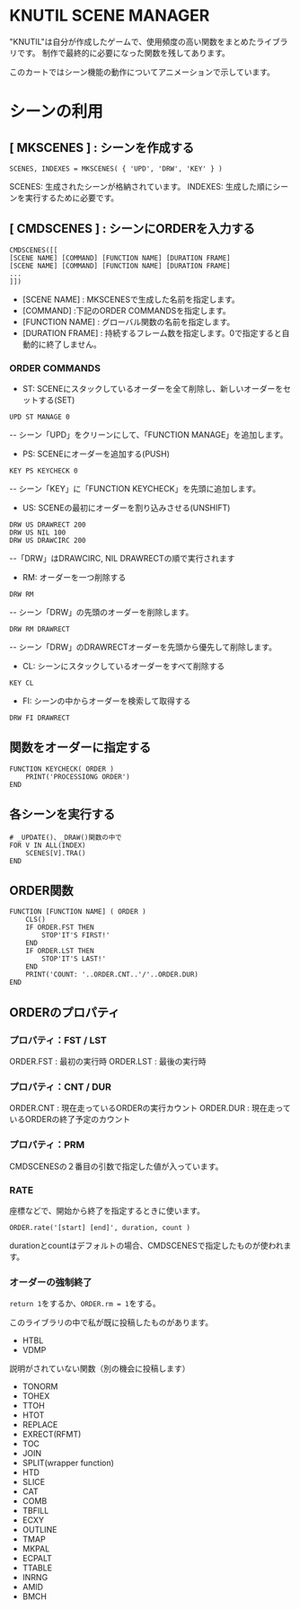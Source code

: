 # KNUTIL SCENE MANAGER
"KNUTIL"は自分が作成したゲームで、使用頻度の高い関数をまとめたライブラリです。
制作で最終的に必要になった関数を残してあります。

このカートではシーン機能の動作についてアニメーションで示しています。

# シーンの利用
## [ MKSCENES ] : シーンを作成する
```
SCENES, INDEXES = MKSCENES( { 'UPD', 'DRW', 'KEY' } )
```
SCENES: 生成されたシーンが格納されています。
INDEXES: 生成した順にシーンを実行するために必要です。

## [ CMDSCENES ] : シーンにORDERを入力する
```
CMDSCENES([[
[SCENE NAME] [COMMAND] [FUNCTION NAME] [DURATION FRAME]
[SCENE NAME] [COMMAND] [FUNCTION NAME] [DURATION FRAME]
...
]])
```
- [SCENE NAME]     : MKSCENESで生成した名前を指定します。
- [COMMAND]        :下記のORDER COMMANDSを指定します。
- [FUNCTION NAME]  : グローバル関数の名前を指定します。
- [DURATION FRAME] : 持続するフレーム数を指定します。0で指定すると自動的に終了しません。


### ORDER COMMANDS
- ST: SCENEにスタックしているオーダーを全て削除し、新しいオーダーをセットする(SET)
```
UPD ST MANAGE 0
```
-- シーン「UPD」をクリーンにして、「FUNCTION MANAGE」を追加します。

- PS: SCENEにオーダーを追加する(PUSH)
```
KEY PS KEYCHECK 0
```
-- シーン「KEY」に「FUNCTION KEYCHECK」を先頭に追加します。

- US: SCENEの最初にオーダーを割り込みさせる(UNSHIFT)
```
DRW US DRAWRECT 200
DRW US NIL 100
DRW US DRAWCIRC 200
```
--「DRW」はDRAWCIRC, NIL DRAWRECTの順で実行されます

- RM: オーダーを一つ削除する
```
DRW RM
```
-- シーン「DRW」の先頭のオーダーを削除します。

```
DRW RM DRAWRECT
```
-- シーン「DRW」のDRAWRECTオーダーを先頭から優先して削除します。

- CL: シーンにスタックしているオーダーをすべて削除する
```
KEY CL
```

- FI: シーンの中からオーダーを検索して取得する
```
DRW FI DRAWRECT
```

## 関数をオーダーに指定する
```
FUNCTION KEYCHECK( ORDER )
	PRINT('PROCESSIONG ORDER')
END
```

## 各シーンを実行する
```
# _UPDATE()、_DRAW()関数の中で
FOR V IN ALL(INDEX)
	SCENES[V].TRA()
END
```

## ORDER関数
```
FUNCTION [FUNCTION NAME] ( ORDER )
	CLS()
	IF ORDER.FST THEN
		STOP'IT'S FIRST!'
	END
	IF ORDER.LST THEN
		STOP'IT'S LAST!'
	END
	PRINT('COUNT: '..ORDER.CNT..'/'..ORDER.DUR)
END
```

## ORDERのプロパティ
### プロパティ：FST / LST
ORDER.FST : 最初の実行時
ORDER.LST : 最後の実行時

### プロパティ：CNT / DUR
ORDER.CNT : 現在走っているORDERの実行カウント
ORDER.DUR : 現在走っているORDERの終了予定のカウント

### プロパティ：PRM
CMDSCENESの２番目の引数で指定した値が入っています。

### RATE
座標などで、開始から終了を指定するときに使います。
```
ORDER.rate('[start] [end]', duration, count )
```
durationとcountはデフォルトの場合、CMDSCENESで指定したものが使われます。

### オーダーの強制終了
`return 1`をするか、`ORDER.rm = 1`をする。

このライブラリの中で私が既に投稿したものがあります。
- HTBL
- VDMP

説明がされていない関数（別の機会に投稿します）
- TONORM
- TOHEX
- TTOH
- HTOT
- REPLACE
- EXRECT(RFMT)
- TOC
- JOIN
- SPLIT(wrapper function)
- HTD
- SLICE
- CAT
- COMB
- TBFILL
- ECXY
- OUTLINE
- TMAP
- MKPAL
- ECPALT
- TTABLE
- INRNG
- AMID
- BMCH
